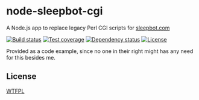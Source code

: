 # node-sleepbot-cgi

A Node.js app to replace legacy Perl CGI scripts for [sleepbot.com](http://sleepbot.com)

  [![Build status][travis-img]][travis-url]
  [![Test coverage][coveralls-img]][coveralls-url]
  [![Dependency status][david-img]][david-url]
  [![License][license-img]][license-url]

Provided as a code example, since no one in their right might has any need for this besides me.


## License

[WTFPL][license-url]


[travis-img]: https://img.shields.io/travis/cantremember/node-sleepbot-cgi.svg?style=flat-square
[travis-url]: https://travis-ci.org/cantremember/node-sleepbot-cgi
[coveralls-img]: https://img.shields.io/coveralls/cantremember/node-sleepbot-cgi.svg?style=flat-square
[coveralls-url]: https://coveralls.io/r/cantremember/node-sleepbot-cgi
[david-img]: https://img.shields.io/david/cantremember/node-sleepbot-cgi.svg?style=flat-square
[david-url]: https://david-dm.org/cantremember/node-sleepbot-cgi
[license-img]: https://img.shields.io/badge/license-WTFPL-blue.svg?style=flat-square
[license-url]: LICENSE
